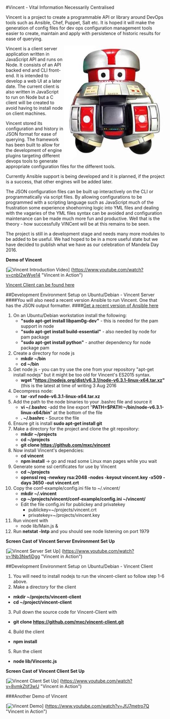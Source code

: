 #Vincent - Vital Information Necessarily Centralised

Vincent is a project to create a programmable API or library around DevOps 
tools such as Ansible, Chef, Puppet, Salt etc. It is hoped it will make
the  generation of config files for dev ops configuration management tools
easier to create, maintain and apply with persistence of historic results
for ease of querying.

<img align="right" src="images/vincent.jpg">

Vincent is a client server application written in JavaScript API and runs 
on Node. It consists of an API backed end and CLI front-end. It is 
intended to develop a web UI at a later date.  The current client is also
written in JavaScript to run on Node but a C client will be created to
avoid having to install node on client machines.

Vincent stored its configuration and history in JSON format for ease of 
querying. The framework has been built to allow for the development of 
engine plugins targeting different devops tools to  generate 
appropriate configuration files for the different tools. 

Currently Ansible support is being developed and it is planned, if the 
project is a success, that other engines will be added later.

The JSON configuration files can be built up interactively on the CLI or 
programmatically via script files. By allowing configurations to be 
programmed with a scripting language such as JavaScript much of the 
frustration some experience shoehorning logic into YML files and dealing
with the  vagaries of the YML files syntax can be avoided and 
configuration maintenance can be made much more fun and productive. Well
that is the theory - how successfully VINCent will be at  this remains to
be seen.

The project is still in a development stage and needs many more modules 
to be added to be useful. We had hoped to be in a more useful state but 
we have decided to publish what we have as our celebration of Mandela 
Day 2016.

**Demo of Vincent**

[![Vincent Introduction Video](https://img.youtube.com/vi/cnbI2wWye14/0.jpg)]
(https://www.youtube.com/watch?v=cnbI2wWye14 "Vincent in Action")

[Vincent Client can be found here](https://github.com/mxc/vincent-client)
 

##Development Environment Setup on Ubuntu/Debian - Vincent Server
####You will also need a recent version Ansible to run Vincent. One that has the JSON output formatter.
####[Get a recent version of Ansible here](http://docs.ansible.com/ansible/intro_installation.html#latest-releases-via-apt-ubuntu)

1. On an Ubuntu/Debian workstation install the following:
    * **"sudo apt-get install libpam0g-dev"** - this is needed for the pam support in node
    * **"sudo apt-get install build-essential"** - also needed by node for pam package
    * **"sudo apt-get install python"** - another dependency for node package pam
2. Create a directory for node js
    * **mkdir ~/bin**
    * **cd ~/bin**
3. Get node js - you can try use the one from your repository "apt-get install nodejs"
but it might be too old for Vincent's ES2015 syntax.
    * **wget "https://nodejs.org/dist/v6.3.1/node-v6.3.1-linux-x64.tar.xz"** 
    (this is the latest at time of writing 3 Aug 2016
4. Decompress node:
    * **tar -xvf node-v6.3.1-linux-x64.tar.xz**
5. Add the path to the node binaries to your .bashrc file and source it
    * **vi ~/.bashrc** -add the line export "**PATH=$PATH:~/bin/node-v6.3.1-linux-x64/bin**"
    at the bottom of the file
    * **. ~/.bashrc** - Source the file
6. Ensure git is install **sudo apt-get install git**
7. Make a directory for the project and clone the git repository:
    * **mkdir ~/projects**
    * **cd ~/projects**
    * **git clone https://github.com/mxc/vincent**
8. Now install Vincent's dependcies:
    * **cd vincent**
    * **npm install** -> go and read some Linux man pages while you wait
9. Generate some ssl certificates for use by Vincent
    * **cd ~/projects**
    * **openssl req -newkey rsa:2048 -nodes -keyout vincent.key -x509 -days 3650 -out vincent.crt**
10. Copy the conf-example/config.ini file to ~/.vincent/
    * **mkdir ~/.vincent**
    * **cp ~/projects/vincent/conf-example/config.ini ~/vincent/**
    * Edit the file config.ini for publickey and privatekey
        * publickey=~/projects/vincent.crt
        * privatekey=~/projects/vincent.key
11. Run vincent with
     * node lib/Main.js &
12. Run **netstat -lntp** and you should see node listening on port 1979

**Screen Cast of Vincent Server Environment Set Up**

[![Vincent Server Set Up](https://img.youtube.com/vi/1Nb3NwfjDgg/0.jpg)]
(https://www.youtube.com/watch?v=1Nb3NwfjDgg "Vincent in Action")


##Development Environment Setup on Ubuntu/Debian - Vincent Client

1. You will need to install nodejs to run the vincent-client so follow 
step 1-6 above.
2. Make a directory for the client
  * **mkdir ~/projects/vincent-client**
  * **cd ~/project/vincent-client**
3. Pull down the source code for Vincent-Client with
  * **git clone https://github.com/mxc/vincent-client.git**
4. Build the client
  * **npm install**
5. Run the client
 * **node lib/Vincentc.js**
 
**Screen Cast of Vincent Client Set Up** 

 [![Vincent Client Set Up](https://img.youtube.com/vi/8vmkZtjf3wU/0.jpg)]
 (https://www.youtube.com/watch?v=8vmkZtjf3wU "Vincent in Action")
 
###Another Demo of Vincent
 
 [![Vincent Demo](https://img.youtube.com/vi/JfJ7metro7Q/0.jpg)]
  (https://www.youtube.com/watch?v=JfJ7metro7Q "Vincent in Action")
  

